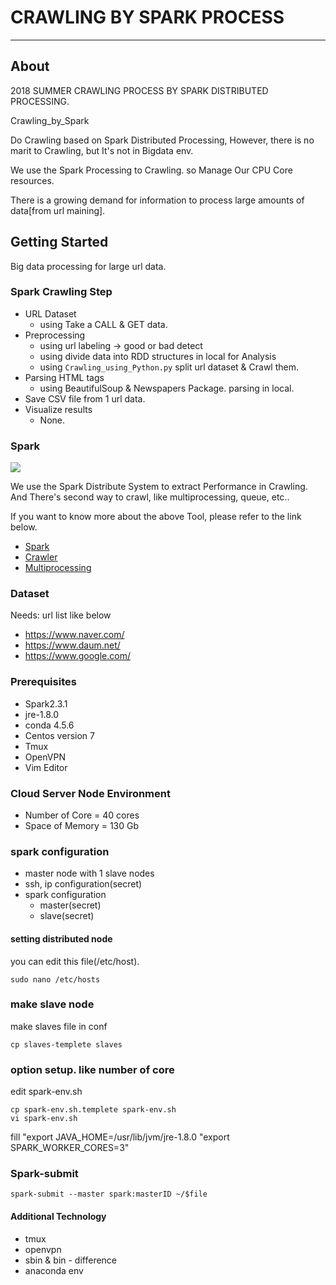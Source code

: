 # CRAWLING BY SPARK PROCESS
___

## About

2018 SUMMER CRAWLING PROCESS BY SPARK DISTRIBUTED PROCESSING.

Crawling_by_Spark

Do Crawling based on Spark Distributed Processing, However, there is no marit to Crawling, but It's not in Bigdata env.

We use the Spark Processing to Crawling. so Manage Our CPU Core resources.

There is a growing demand for information to process large amounts of data[from url maining].


## Getting Started
Big data processing for large url data.

### Spark Crawling Step
* URL Dataset
  * using Take a CALL & GET data.
* Preprocessing
  * using url labeling -> good or bad detect
  * using divide data into RDD structures in local for Analysis
  * using `Crawling_using_Python.py` split url dataset & Crawl them.
* Parsing HTML tags
  * using BeautifulSoup & Newspapers Package. parsing in local.
* Save CSV file from 1 url data.
* Visualize results
  * None.


###  Spark

![](https://spark.apache.org/images/spark-logo-trademark.png)

We use the Spark Distribute System to extract Performance in Crawling.
And There's second way to crawl, like multiprocessing, queue, etc..




If you want to know more about the above Tool, please refer to the link below.

* [Spark](https://spark.apache.org/)
* [Crawler](https://ko.wikipedia.org/wiki/%EC%9B%B9_%ED%81%AC%EB%A1%A4%EB%9F%AC)
* [Multiprocessing](https://ko.wikipedia.org/wiki/%EB%8B%A4%EC%A4%91_%EC%B2%98%EB%A6%AC)


### Dataset

Needs: url list like below
* https://www.naver.com/
* https://www.daum.net/
* https://www.google.com/


### Prerequisites
* Spark2.3.1
* jre-1.8.0
* conda 4.5.6
* Centos version 7
* Tmux
* OpenVPN
* Vim Editor

### Cloud Server Node Environment
* Number of Core = 40 cores
* Space of Memory = 130 Gb

### spark configuration
* master node with 1 slave nodes
* ssh, ip configuration(secret)
* spark configuration
  * master(secret)
  * slave(secret)





#### setting distributed node


you can edit this file(/etc/host).

```
sudo nano /etc/hosts
```

### make slave node

make slaves file in conf

```
cp slaves-templete slaves
```

### option setup. like number of core

edit spark-env.sh

```
cp spark-env.sh.templete spark-env.sh
vi spark-env.sh
```

fill 
"export JAVA_HOME=/usr/lib/jvm/jre-1.8.0
"export SPARK_WORKER_CORES=3"


### Spark-submit

```
spark-submit --master spark:masterID ~/$file
```


#### Additional Technology
* tmux
* openvpn
* sbin & bin - difference
* anaconda env
